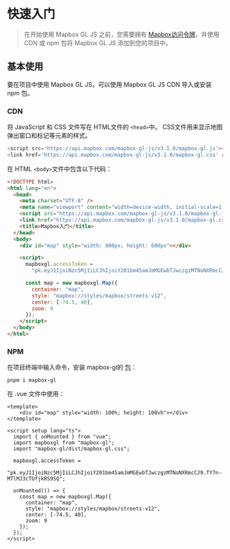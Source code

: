 # 快速入门

>在开始使用 Mapbox GL JS 之前，您需要拥有 [Mapbox访问令牌](https://console.mapbox.com/account/access-tokens/)，并使用 CDN 或 npm 包将 Mapbox GL JS 添加到您的项目中。



## 基本使用

要在项目中使用 Mapbox GL JS，可以使用 Mapbox GL JS CDN 导入或安装 npm 包。



### CDN

将 JavaScript 和 CSS 文件写在 HTML文件的 `<head>`中。 CSS文件用来显示地图弹出窗口和标记等元素的样式。

```js
<script src='https://api.mapbox.com/mapbox-gl-js/v3.1.0/mapbox-gl.js'></script>
<link href='https://api.mapbox.com/mapbox-gl-js/v3.1.0/mapbox-gl.css' rel='stylesheet' />
```

在 HTML `<body>`文件中包含以下代码：

```html
<!DOCTYPE html>
<html lang="en">
  <head>
    <meta charset="UTF-8" />
    <meta name="viewport" content="width=device-width, initial-scale=1.0" />
    <script src="https://api.mapbox.com/mapbox-gl-js/v3.1.0/mapbox-gl.js"></script>
    <link href="https://api.mapbox.com/mapbox-gl-js/v3.1.0/mapbox-gl.css" rel="stylesheet" />
    <title>Mapbox入门</title>
  </head>
  <body>
    <div id="map" style="width: 800px; height: 600px"></div>

    <script>
      mapboxgl.accessToken =
        "pk.eyJ1IjoiNzc5MjIiLCJhIjoiY201bm45amJmMGEwbTJwczgzMTNoNXRmcCJ9.TY7n-MTlMJ3cTUfjkRS9SQ";

      const map = new mapboxgl.Map({
        container: "map",
        style: "mapbox://styles/mapbox/streets-v12",
        center: [-74.5, 40],
        zoom: 9
      });
    </script>
  </body>
</html>
```



### NPM

在项目终端中输入命令，安装 mapbox-gl的 [包](https://www.npmjs.com/package/mapbox-gl)：

```shell
pnpm i mapbox-gl
```

在 .vue 文件中使用：

```vue
<template>
	<div id="map" style="width: 100%; height: 100vh"></div>
</template>

<script setup lang="ts">
  import { onMounted } from "vue";
  import mapboxgl from "mapbox-gl";
  import "mapbox-gl/dist/mapbox-gl.css";

  mapboxgl.accessToken =
    "pk.eyJ1IjoiNzc5MjIiLCJhIjoiY201bm45amJmMGEwbTJwczgzMTNoNXRmcCJ9.TY7n-MTlMJ3cTUfjkRS9SQ";

  onMounted(() => {
    const map = new mapboxgl.Map({
      container: "map",
      style: "mapbox://styles/mapbox/streets-v12",
      center: [-74.5, 40],
      zoom: 9
    });
  });
</script>
```



